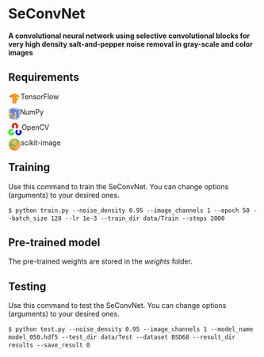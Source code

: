 # SeConvNet
 
**A convolutional neural network using selective convolutional blocks for very high density salt-and-pepper noise removal in gray-scale and color images**

## Requirements
TensorFlow <img align="left" height="25" src="figs/tf.png">

NumPy <img align="left" height="25" src="figs/numpy.jpg">

OpenCV <img align="left" height="25" src="figs/OpenCV.png">

scikit-image <img align="left" height="25" src="figs/scikit-image.png">

<!---Matplotlib <img align="left" height="25" src="figs/matplotlib.png"> --->

## Training
Use this command to train the SeConvNet. You can change options (arguments) to your desired ones.
```
$ python train.py --noise_density 0.95 --image_channels 1 --epoch 50 --batch_size 128 --lr 1e-3 --train_dir data/Train --steps 2000
```

## Pre-trained model
The pre-trained weights are stored in the *weights* folder.

## Testing
Use this command to test the SeConvNet. You can change options (arguments) to your desired ones.
```
$ python test.py --noise_density 0.95 --image_channels 1 --model_name model_050.hdf5 --test_dir data/Test --dataset BSD68 --result_dir results --save_result 0
```

<!---## This repository contains the python codes for the implementation of the paper "[A very fast and efficient multistage selective convolution filter for removal of salt and pepper noise](https://doi.org/10.1007/s12652-022-03747-7)".

Citation
Rafiee, A.A., Farhang, M. A very fast and efficient multistage selective convolution filter for removal of salt and pepper noise. *J Ambient Intell Human Comput* (2022). https://doi.org/10.1007/s12652-022-03747-7

[Download citation](https://citation-needed.springer.com/v2/references/10.1007/s12652-022-03747-7?format=refman&flavour=citation)


### DOI
https://doi.org/10.1007/s12652-022-03747-7

## Abstract
In this paper we propose a multistage selective convolution filter (MSCF) for fast and efficient removal of salt-and-pepper noise (SPN) in digital images. By avoiding the use of order statistics or other computationally expensive procedures, the proposed denoising algorithm is efficiently implemented using convolution blocks, thereby a significant reduction in computation time is achieved. Moreover, in each stage of the proposed structure, a weighted mean filter of an appropriate kernel size is employed to selectively restore a set of noisy pixels qualified by a reliability criterion to improve the performance. The simulation results show that the proposed method denoises much faster than all its competent counterparts, while it achieves a significant performance in both quantitative criteria and visual effects. While noise removal by traditional methods such as AMF takes about 1.092 s and by fast state-of-the-art methods such as NAHAT takes about 0.065 s on each image of the BSDS500 dataset on average, the proposed method dramatically reduces the execution time to 0.005 s. --->
